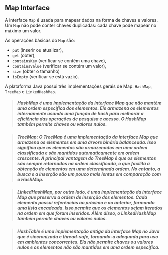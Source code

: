 ## Map Interface

A interface `Map` é usada para mapear dados na forma de chaves e valores. Um `Map` não pode conter chaves duplicadas: cada chave pode mapear no máximo um valor.

As operações básicas do `Map` são:
- `put` (inserir ou atualizar),
- `get` (obter),
- `containsKey` (verificar se contém uma chave),
- `containsValue` (verificar se contém um valor),
- `size` (obter o tamanho)
- `isEmpty` (verificar se está vazio).

A plataforma Java possui três implementações gerais de Map: `HashMap`, `TreeMap` e `LinkedHashMap`.

> ##### *HashMap* é uma implementação da interface Map que não mantém uma ordem específica dos elementos. Ele armazena os elementos internamente usando uma função de hash para melhorar a eficiência das operações de pesquisa e acesso. O HashMap também permite chaves ou valores nulos.

> ##### *TreeMap*: O TreeMap é uma implementação da interface Map que armazena os elementos em uma árvore binária balanceada. Isso significa que os elementos são armazenados em uma ordem classificada e são mantidos automaticamente em ordem crescente. A principal vantagem do TreeMap é que os elementos são sempre retornados na ordem classificada, o que facilita a obtenção de elementos em uma determinada ordem. No entanto, a busca e a inserção são um pouco mais lentas em comparação com o HashMap.

> ##### *LinkedHashMap*, por outro lado, é uma implementação da interface Map que preserva a ordem de inserção dos elementos. Cada elemento possui referências ao próximo e ao anterior, formando uma lista encadeada. Isso permite que os elementos sejam iterados na ordem em que foram inseridos. Além disso, o LinkedHashMap também permite chaves ou valores nulos.

> ##### *HashTable* é uma implementação antiga da interface Map no Java que é sincronizada e thread-safe, tornando-a adequada para uso em ambientes concorrentes. Ela não permite chaves ou valores nulos e os elementos não são mantidos em uma ordem específica.